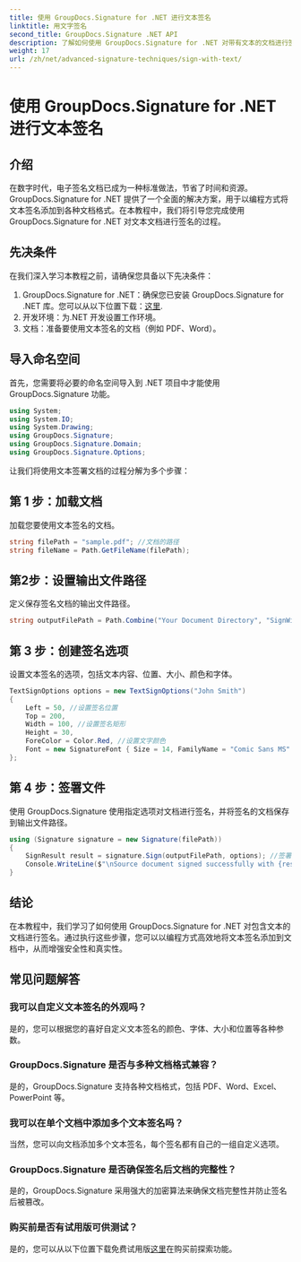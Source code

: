 ```yaml
---
title: 使用 GroupDocs.Signature for .NET 进行文本签名
linktitle: 用文字签名
second_title: GroupDocs.Signature .NET API
description: 了解如何使用 GroupDocs.Signature for .NET 对带有文本的文档进行签名。以编程方式添加文本签名的分步指南。
weight: 17
url: /zh/net/advanced-signature-techniques/sign-with-text/
---
```


# 使用 GroupDocs.Signature for .NET 进行文本签名

## 介绍
在数字时代，电子签名文档已成为一种标准做法，节省了时间和资源。 GroupDocs.Signature for .NET 提供了一个全面的解决方案，用于以编程方式将文本签名添加到各种文档格式。在本教程中，我们将引导您完成使用 GroupDocs.Signature for .NET 对文本文档进行签名的过程。
## 先决条件
在我们深入学习本教程之前，请确保您具备以下先决条件：
1.  GroupDocs.Signature for .NET：确保您已安装 GroupDocs.Signature for .NET 库。您可以从以下位置下载：[这里](https://releases.groupdocs.com/signature/net/).
2. 开发环境：为.NET 开发设置工作环境。
3. 文档：准备要使用文本签名的文档（例如 PDF、Word）。

## 导入命名空间
首先，您需要将必要的命名空间导入到 .NET 项目中才能使用 GroupDocs.Signature 功能。
```csharp
using System;
using System.IO;
using System.Drawing;
using GroupDocs.Signature;
using GroupDocs.Signature.Domain;
using GroupDocs.Signature.Options;
```

让我们将使用文本签署文档的过程分解为多个步骤：
## 第 1 步：加载文档
加载您要使用文本签名的文档。
```csharp
string filePath = "sample.pdf"; //文档的路径
string fileName = Path.GetFileName(filePath);
```
## 第2步：设置输出文件路径
定义保存签名文档的输出文件路径。
```csharp
string outputFilePath = Path.Combine("Your Document Directory", "SignWithText", fileName);
```
## 第 3 步：创建签名选项
设置文本签名的选项，包括文本内容、位置、大小、颜色和字体。
```csharp
TextSignOptions options = new TextSignOptions("John Smith")
{
    Left = 50, //设置签名位置
    Top = 200,
    Width = 100, //设置签名矩形
    Height = 30,
    ForeColor = Color.Red, //设置文字颜色
    Font = new SignatureFont { Size = 14, FamilyName = "Comic Sans MS" } //设置字体
};
```
## 第 4 步：签署文件
使用 GroupDocs.Signature 使用指定选项对文档进行签名，并将签名的文档保存到输出文件路径。
```csharp
using (Signature signature = new Signature(filePath))
{
    SignResult result = signature.Sign(outputFilePath, options); //签署文件
    Console.WriteLine($"\nSource document signed successfully with {result.Succeeded.Count} signature(s).\nFile saved at {outputFilePath}.");
}
```

## 结论
在本教程中，我们学习了如何使用 GroupDocs.Signature for .NET 对包含文本的文档进行签名。通过执行这些步骤，您可以以编程方式高效地将文本签名添加到文档中，从而增强安全性和真实性。
## 常见问题解答
### 我可以自定义文本签名的外观吗？
是的，您可以根据您的喜好自定义文本签名的颜色、字体、大小和位置等各种参数。
### GroupDocs.Signature 是否与多种文档格式兼容？
是的，GroupDocs.Signature 支持各种文档格式，包括 PDF、Word、Excel、PowerPoint 等。
### 我可以在单个文档中添加多个文本签名吗？
当然，您可以向文档添加多个文本签名，每个签名都有自己的一组自定义选项。
### GroupDocs.Signature 是否确保签名后文档的完整性？
是的，GroupDocs.Signature 采用强大的加密算法来确保文档完整性并防止签名后被篡改。
### 购买前是否有试用版可供测试？
是的，您可以从以下位置下载免费试用版[这里](https://releases.groupdocs.com/)在购买前探索功能。